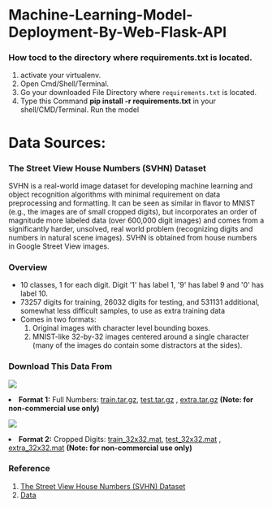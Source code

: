 # Machine-Learning-Model-Deployment-By-Web-Flask-API







### How tocd to the directory where requirements.txt is located.
1. activate your virtualenv.
2. Open Cmd/Shell/Terminal.
3. Go your downloaded File Directory where `requirements.txt` is located.
4. Type this Command **pip install -r requirements.txt** in your shell/CMD/Terminal. Run the model







# Data Sources:
### The Street View House Numbers (SVHN) Dataset

SVHN is a real-world image dataset for developing machine learning and object recognition algorithms with minimal requirement on data preprocessing and formatting. It can be seen as similar in flavor to MNIST (e.g., the images are of small cropped digits), but incorporates an order of magnitude more labeled data (over 600,000 digit images) and comes from a significantly harder, unsolved, real world problem (recognizing digits and numbers in natural scene images). SVHN is obtained from house numbers in Google Street View images.

### Overview

* 10 classes, 1 for each digit. Digit '1' has label 1, '9' has label 9 and '0' has label 10.
* 73257 digits for training, 26032 digits for testing, and 531131 additional, somewhat less difficult samples, to use as extra training data
* Comes in two formats:
    1. Original images with character level bounding boxes.
    2. MNIST-like 32-by-32 images centered around a single character (many of the images do contain some distractors at the sides).
###  Download This Data From
![](http://ufldl.stanford.edu/housenumbers/examples_new.png)
<li><b>Format 1:</b> Full Numbers:  <a href="train.tar.gz">train.tar.gz</a>,  <a href="test.tar.gz">test.tar.gz</a> ,  <a href="extra.tar.gz">extra.tar.gz</a>  <b>(Note: for non-commercial use only)</b> </li>

![](http://ufldl.stanford.edu/housenumbers/32x32eg.png)
<li><b>Format 2:</b> Cropped Digits:  <a href="train_32x32.mat">train_32x32.mat</a>,  <a href="test_32x32.mat">test_32x32.mat</a> ,  <a href="extra_32x32.mat">extra_32x32.mat</a>  <b>(Note: for non-commercial use only)</b> </li>

### Reference

1. [The Street View House Numbers (SVHN) Dataset](http://ufldl.stanford.edu/housenumbers/)
2. [Data](http://ufldl.stanford.edu/housenumbers/extra_32x32.mat)
